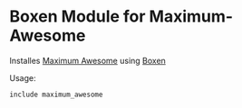 # Boxen Module for Maximum-Awesome

Installes [Maximum Awesome](https://github.com/square/maximum-awesome) using [Boxen](http://boxen.github.com/)

Usage:

```include maximum_awesome```

